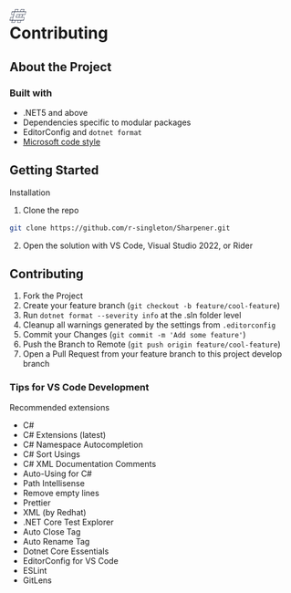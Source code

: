 <img src="../branding/icon-white-stroke.svg"
     alt="Sharpener icon"
     style="float: left; height: 24px; margin-right: 10px;" />

# Contributing

## About the Project

### Built with

- .NET5 and above
- Dependencies specific to modular packages
- EditorConfig and `dotnet format`
- [Microsoft code style](https://github.com/dotnet/aspnetcore/blob/main/.editorconfig)

## Getting Started

Installation

1. Clone the repo

```sh
git clone https://github.com/r-singleton/Sharpener.git
```

2. Open the solution with VS Code, Visual Studio 2022, or Rider

## Contributing

1. Fork the Project
2. Create your feature branch (`git checkout -b feature/cool-feature`)
3. Run `dotnet format --severity info` at the .sln folder level
4. Cleanup all warnings generated by the settings from `.editorconfig`
5. Commit your Changes (`git commit -m 'Add some feature'`)
6. Push the Branch to Remote (`git push origin feature/cool-feature`)
7. Open a Pull Request from your feature branch to this project develop branch

### Tips for VS Code Development

Recommended extensions

- C#
- C# Extensions (latest)
- C# Namespace Autocompletion
- C# Sort Usings
- C# XML Documentation Comments
- Auto-Using for C#
- Path Intellisense
- Remove empty lines
- Prettier
- XML (by Redhat)
- .NET Core Test Explorer
- Auto Close Tag
- Auto Rename Tag
- Dotnet Core Essentials
- EditorConfig for VS Code
- ESLint
- GitLens
